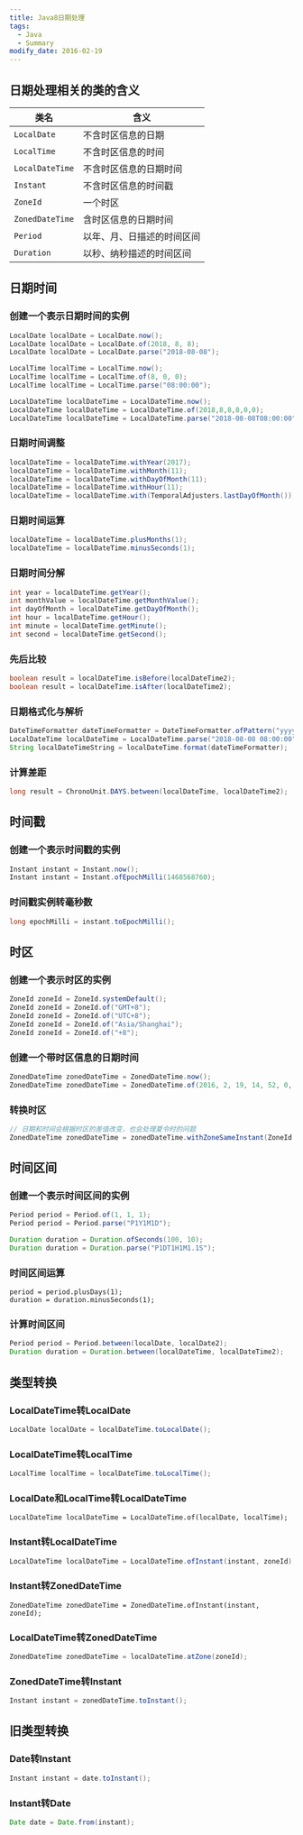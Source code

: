 ```yaml
---
title: Java8日期处理
tags: 
  - Java
  - Summary
modify_date: 2016-02-19
---
```


## 日期处理相关的类的含义

<!--more-->

| 类名            | 含义                       |
| --------------- | -------------------------- |
| `LocalDate`     | 不含时区信息的日期         |
| `LocalTime`     | 不含时区信息的时间         |
| `LocalDateTime` | 不含时区信息的日期时间     |
| `Instant`       | 不含时区信息的时间戳       |
| `ZoneId`        | 一个时区                   |
| `ZonedDateTime` | 含时区信息的日期时间       |
| `Period`        | 以年、月、日描述的时间区间 |
| `Duration`      | 以秒、纳秒描述的时间区间   |

## 日期时间

### 创建一个表示日期时间的实例

```java
LocalDate localDate = LocalDate.now();
LocalDate localDate = LocalDate.of(2018, 8, 8);
LocalDate localDate = LocalDate.parse("2018-08-08");

LocalTime localTime = LocalTime.now();
LocalTime localTime = LocalTime.of(8, 0, 0);
LocalTime localTime = LocalTime.parse("08:00:00");

LocalDateTime localDateTime = LocalDateTime.now();
LocalDateTime localDateTime = LocalDateTime.of(2018,8,8,8,0,0);
LocalDateTime localDateTime = LocalDateTime.parse("2018-08-08T08:00:00");
```

### 日期时间调整

```java
localDateTime = localDateTime.withYear(2017);
localDateTime = localDateTime.withMonth(11);
localDateTime = localDateTime.withDayOfMonth(11);
localDateTime = localDateTime.withHour(11);
localDateTime = localDateTime.with(TemporalAdjusters.lastDayOfMonth());
```

### 日期时间运算

```java
localDateTime = localDateTime.plusMonths(1);
localDateTime = localDateTime.minusSeconds(1);
```

### 日期时间分解

```java
int year = localDateTime.getYear();
int monthValue = localDateTime.getMonthValue();
int dayOfMonth = localDateTime.getDayOfMonth();
int hour = localDateTime.getHour();
int minute = localDateTime.getMinute();
int second = localDateTime.getSecond();
```

### 先后比较

```java
boolean result = localDateTime.isBefore(localDateTime2);
boolean result = localDateTime.isAfter(localDateTime2);
```

### 日期格式化与解析

```java
DateTimeFormatter dateTimeFormatter = DateTimeFormatter.ofPattern("yyyy-MM-dd HH:mm:ss");
LocalDateTime localDateTime = LocalDateTime.parse("2018-08-08 08:00:00", dateTimeFormatter);
String localDateTimeString = localDateTime.format(dateTimeFormatter);
```

### 计算差距

```java
long result = ChronoUnit.DAYS.between(localDateTime, localDateTime2);
```

## 时间戳

### 创建一个表示时间戳的实例

```java
Instant instant = Instant.now();
Instant instant = Instant.ofEpochMilli(1468568760);
```

### 时间戳实例转毫秒数

```java
long epochMilli = instant.toEpochMilli();
```

## 时区

### 创建一个表示时区的实例

```java
ZoneId zoneId = ZoneId.systemDefault();
ZoneId zoneId = ZoneId.of("GMT+8");
ZoneId zoneId = ZoneId.of("UTC+8");
ZoneId zoneId = ZoneId.of("Asia/Shanghai");
ZoneId zoneId = ZoneId.of("+8");
```

### 创建一个带时区信息的日期时间

```java
ZonedDateTime zonedDateTime = ZonedDateTime.now();
ZonedDateTime zonedDateTime = ZonedDateTime.of(2016, 2, 19, 14, 52, 0, 0, ZoneId.of("GMT+8"));
```

### 转换时区

```java
// 日期和时间会根据时区的差值改变，也会处理夏令时的问题
ZonedDateTime zonedDateTime = zonedDateTime.withZoneSameInstant(ZoneId.of("GMT+1"));
```

## 时间区间

### 创建一个表示时间区间的实例

```java
Period period = Period.of(1, 1, 1);
Period period = Period.parse("P1Y1M1D");

Duration duration = Duration.ofSeconds(100, 10);
Duration duration = Duration.parse("P1DT1H1M1.1S");
```

### 时间区间运算

```
period = period.plusDays(1);
duration = duration.minusSeconds(1);
```

### 计算时间区间

```java
Period period = Period.between(localDate, localDate2);
Duration duration = Duration.between(localDateTime, localDateTime2);
```

## 类型转换

### LocalDateTime转LocalDate

```java
LocalDate localDate = localDateTime.toLocalDate();
```

### LocalDateTime转LocalTime

```java
LocalTime localTime = localDateTime.toLocalTime();
```

### LocalDate和LocalTime转LocalDateTime

```
LocalDateTime localDateTime = LocalDateTime.of(localDate, localTime);
```

### Instant转LocalDateTime

```java
LocalDateTime localDateTime = LocalDateTime.ofInstant(instant, zoneId);
```

### Instant转ZonedDateTime

```
ZonedDateTime zonedDateTime = ZonedDateTime.ofInstant(instant, zoneId);
```

### LocalDateTime转ZonedDateTime

```java
ZonedDateTime zonedDateTime = localDateTime.atZone(zoneId);
```

### ZonedDateTime转Instant

```java
Instant instant = zonedDateTime.toInstant();
```

## 旧类型转换

### Date转Instant

```java
Instant instant = date.toInstant();
```

### Instant转Date

```java
Date date = Date.from(instant);
```

